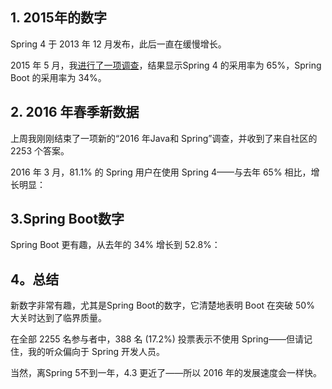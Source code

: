 ## 1. 2015年的数字

Spring 4 于 2013 年 12 月发布，此后一直在缓慢增长。

2015 年 5 月，我[进行了一项调查](https://www.baeldung.com/java-8-spring-4-and-spring-boot-adoption)，结果显示Spring 4 的采用率为 65%，Spring Boot 的采用率为 34%。

## 2. 2016 年春季新数据

上周我刚刚结束了一项新的“2016 年Java和 Spring”调查，并收到了来自社区的 2253 个答案。

2016 年 3 月，81.1% 的 Spring 用户在使用 Spring 4——与去年 65% 相比，增长明显：

## 3.Spring Boot数字

Spring Boot 更有趣，从去年的 34% 增长到 52.8%：

## 4。总结

新数字非常有趣，尤其是Spring Boot的数字，它清楚地表明 Boot 在突破 50% 大关时达到了临界质量。

在全部 2255 名参与者中，388 名 (17.2%) 投票表示不使用 Spring——但请记住，我的听众偏向于 Spring 开发人员。

当然，离Spring 5不到一年，4.3 更近了——所以 2016 年的发展速度会一样快。
